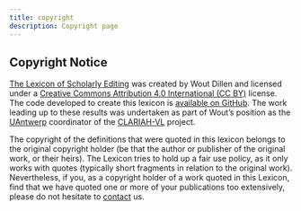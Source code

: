 ```yaml
---
title: copyright
description: Copyright page
---
```


## Copyright Notice

[The Lexicon of Scholarly Editing](/) was created by Wout Dillen and licensed under a [Creative Commons Attribution 4.0 International (CC BY)](https://creativecommons.org/licenses/by/4.0/legalcode) license. The code developed to create this lexicon is [available on GitHub](https://github.com/WoutDLN/lexicon-scholarly-editing). The work leading up to these results was undertaken as part of Wout’s position as the [UAntwerp](https://www.uantwerpen.be) coordinator of the [CLARIAH-VL](https://platformdh.uantwerpen.be/index.php/clariah-vl/) project.

The copyright of the definitions that were quoted in this lexicon belongs to the original copyright holder (be that the author or publisher of the original work, or their heirs). The Lexicon tries to hold up a fair use policy, as it only works with quotes (typically short fragments in relation to the original work). Nevertheless, if you, as a copyright holder of a work quoted in this Lexicon, find that we have quoted one or more of your publications too extensively, please do not hesitate to [contact](mailto:wout.dillen@hb.se) us.

